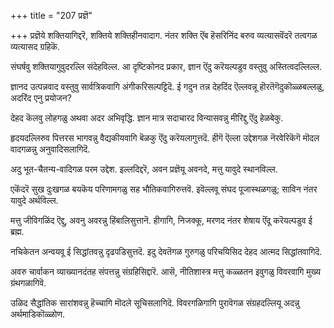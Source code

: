 +++
title = "207 प्रज्ञॆ"

+++
प्रज्ञॆये शक्तियागिद्दरॆ, शक्तिये शक्तिहीनवादाग. नंतर शक्ति ऎंब हॆसरिनिंद बरुव व्यत्यासवॆंदरॆ तत्वगळ व्यत्यासद ग्रहिकॆ.

संघर्षवु शक्तियागुवुदरल्लि संदेहविल्ल. आ दृष्टिकोनद प्रकार, ज्ञान ऎंदु करॆयल्पडुव वस्तुवु अस्तित्वदल्लिल्ल.

ज्ञानद उत्पन्नवाद वस्तुवु सार्वत्रिकवागि अंगीकरिसल्पट्टिदॆ. ई गदुन तन्न देहदिंद ऎल्लवन्नू हॊरतॆगॆदुकॊळ्ळबल्लळु, अदरिंद एनु प्रयोजन?

देहद कॆलवु लोहगळु अथवा अदर अभिवृद्धि. ज्ञान मात्र सदाचारद विन्यासवन्नु मीरिद्दु ऎंदु हेळबेकु.

हृदयदल्लिरुव पित्तरस भागवन्नु वैद्यकीयवागि बॆळकु ऎंदु करॆयलागुत्तदॆ. हीगॆ ऎल्ला उद्देशगळ नॆरवेरिकॆगॆ मॊदल वादगळन्नु अनुवादिसलागिदॆ.

अदु भूत-चैतन्य-वादिगळ परम उद्देश. इल्लदिद्दरॆ, अवन प्रज्ञॆयू अवनदे, मत्तु यावुदे स्थानविल्ल.

एकॆंदरॆ सुख दुःखगळ बयकॆय परिणामगळु सह भौतिकवागिरुत्तवॆ. इवॆल्लवू संघद पूजास्थळगळु; साविन नंतर यावुदे अर्थविल्ल.

मत्तु जीविगळिंद ऎद्दु, अवनु अवरन्नु हिंबालिसुत्तानॆ. हीगागि, निजक्कू, मरणद नंतर शेषाय ऎंदू करॆयल्पडुव ई ब्रह्म.

नचिकेतन अन्वयवू ई सिद्धांतवन्नु दृढपडिसुत्तदॆ. इदु देवतॆगळ गुरुगळु परिचयिसिद देहद आत्मद सिद्धांतवागिदॆ.

अवरु चार्वाकन व्याख्यानदंतह संपत्तन्नु संग्रहिसिद्दारॆ. आसॆ, नीतिशास्त्र मत्तु कळ्ळतन इवुगळु विवरवागि मुख्य ग्रंथगळागिवॆ.

उळिद सैद्धांतिक सारांशवन्नु हॆच्चागि मॊदले सूचिसलागिदॆ. विवरगळिगागि पुरावॆगळ संग्रहदल्लियू अदन्नु अर्थमाडिकॊळ्ळोण.

